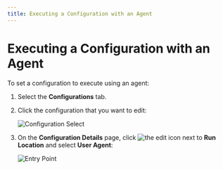 ```yaml
---
title: Executing a Configuration with an Agent
---
```


# Executing a Configuration with an Agent

To set a configuration to execute using an agent:

1. Select the **Configurations** tab.
2. Click the configuration that you want to edit:

   ![Configuration Select](/img/Configuration-Select.png)

3. On the **Configuration Details** page, click ![the edit icon](/img/icons/edit-icon.png) next to **Run Location** and select **User Agent**:

   ![Entry Point](/img/Configuration-Run-Location-Agent.png)


